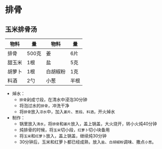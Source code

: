 # 排骨

## 玉米排骨汤

|物料|量|物料|量|
|--|--|--|--|
|排骨 |	500克 | 姜	 |6片 |
|甜玉米 |	1根 | 盐	 |5克 |
|胡萝卜 |	1根 | 白胡椒粉	 |1克 |
|料酒 |	2勺 | 小葱	 |半根 |

* 焯水：
	* `排骨`剁成寸段，在清水中浸泡30分钟
	* 将泡过水的`排骨`，冲洗干净
	* 将`排骨`放入`凉水`中，加入`姜片`、`葱段`、`料酒`，开火焯水
* 制作：
	* 锅里放入`清水`，将`排骨`和`姜片`放入，盖上锅盖，大火烧开，转小火炖40分钟
	* 炖排骨的时候，将`玉米`切小段，`红萝卜`切小块备用
	* 将`玉米`和`红萝卜`放入，盖上锅盖，继续炖30分钟
	* 30分钟后，玉米和红萝卜都已经成熟，放入`盐`、`白胡椒粉`调味、撒点`小葱`。